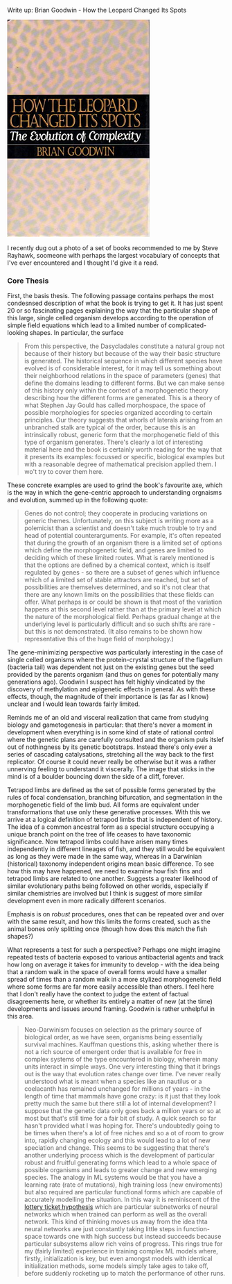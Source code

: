 Write up: Brian Goodwin - How the Leopard Changed Its Spots

![How the Leopard Changed Its Spots cover image](./images/goodwin.jpg)

I recently dug out a photo of a set of books recommended to me by Steve Rayhawk, soomeone with perhaps the largest vocabulary of concepts that I've ever encountered and I thought I'd give it a read.

### Core Thesis

First, the basis thesis. The following passage contains perhaps the most condesnsed description of what the book is trying to get it. It has just spent 20 or so fascinating pages explaining the way that the particular shape of this large, single celled organism develops according to the operation of simple field equations which lead to a limited number of complicated-looking shapes. In particular, the surface 

>From this perspective, the Dasycladales constitute a natural group not because of their history but because of the way their basic structure is generated. The historical sequence in which different species have evolved is of considerable interest, for it may tell us something about their neighborhood relations in the space of parameters (genes) that define the domains leading to different forms. But we can make sense of this history only within the context of a morphogenetic theory describing how the different forms are generated. This is a theory of what Stephen Jay Gould has called morphospace, the space of possible morphologies for species organized according to certain principles. Our theory suggests that whorls of laterals arising from an unbranched stalk are typical of the order, because this is an intrinsically robust, generic form that the morphogenetic field of this type of organism generates.
There's clearly a lot of interesting material here and the book is certainly worth reading for the way that it presents its examples: focussed or specific, biological examples but with a reasonable degree of mathematical precision applied them. I wo't try to cover them here.

These concrete examples are used to grind the book's favourite axe, which is the way in which the gene-centric approach to understanding orgnaisms and evolution, summed up in the following quote:
>Genes do not control; they cooperate in producing variations on generic themes.
Unfortunately, on this subject is writing more as a polemicist than a scientist and doesn't take much trouble to try and head of potential counterarguments. For example, it's often repeated that during the growth of an organism there is a limited set of options which define the morphogenetic field, and genes are limited to deciding which of these limited routes. What is rarely mentioned is that the options are defined by a chemical context, which is itself regulated by genes - so there are a subset of genes which influence which of a limited set of stable attractors are reached, but set of possibilities are themselves determined, and so it's not clear that there are any known limits on the possibilities that these fields can offer. What perhaps is or could be shown is that most of the variation happens at this second level rather than at the primary level at which the nature of the morphological field. Perhaps gradual change at the underlying level is particularly difficult and so such shifts are rare - but this is not demonstrated. (It also remains to be shown how representative this of the huge field of morphology.)

The gene-minimizing perspective *was* particularly interesting in the case of single celled organisms where the protein-crystal structure of the flagellum (bacteria tail) was dependent not just on the existing genes but the seed provided by the parents organism (and thus on genes for potentially many generations ago). Goodwin I suspect has felt highly vindicated by the discovery of methylation and epigenetic effects in general. As with these effects, though, the magnitude of their importance is (as far as I know) unclear and I would lean towards fairly limited.

Reminds me of an old and visceral realization that came from studying biology and gametogenesis in particular: that there's never a moment in development when everything is in some kind of state of rational control where the genetic plans are carefully consulted and the organism puls itslef out of nothingness by its genetic bootstraps. Instead there's only ever a series of cascading catalysations, stretching all the way back to the first replicator. Of course it could never really be otherwise but it was a rather unnerving feeling to understand it viscerally. The image that sticks in the mind is of a boulder bouncing down the side of a cliff, forever.

Tetrapod limbs are defined as the set of possible forms generated by the rules of focal condensation, branching bifurcation, and segmentation in the morphogenetic field of the limb bud. All forms are equivalent under transformations that use only these generative processes. With this we arrive at a logical definition of tetrapod limbs that is independent of history. The idea of a common ancestral form as a special structure occupying a unique branch point on the tree of life ceases to have taxonomic significance. Now tetrapod limbs could have arisen many times independently in different lineages of fish, and they still would be equivalent as long as they were made in the same way, whereas in a Darwinian (historical) taxonomy independent origins mean basic difference. To see how this may have happened, we need to examine how fish fins and tetrapod limbs are related to one another. 
Suggests a greater likelihood of similar evolutionary paths being followed on other worlds, especially if similar chemistries are involved but I think is suggest of more similar development even in more radically different scenarios.

Emphasis is on *robust* procedures, ones that can be repeated over and over with the same result, and how this limits the forms created, such as the animal bones only splitting once (though how does this match the fish shapes?)

What represents a test for such a perspective? Perhaps one might imagine repeated tests of bacteria exposed to various antibacterial agents and track how long on average it takes for immunity to develop - with the idea being that a random walk in the space of overall forms would have a smaller spread of times than a random walk in a more stylized morphogenetic field where some forms are far more easily accessible than others. I feel here that I don't really have the context to judge the extent of factual disagreements here, or whether its entirely a matter of new (at the time) developments and issues around framing. Goodwin is rather unhelpful in this area.


>Neo-Darwinism focuses on selection as the primary source of biological order, as we have seen, organisms being essentially survival machines. Kauffman questions this, asking whether there is not a rich source of emergent order that is available for free in complex systems of the type encountered in biology, wherein many units interact in simple ways. 
One very interesting thing that it brings out is the way that evolution rates change over time. I've never really understood what is meant when a species like an nautilus or a coelacanth has remained unchanged for millions of years - in the length of time that mammals have gone crazy: is it just that they look pretty much the same but there still a lot of internal development? I suppose that the genetic data only goes back a million years or so at most but that's still time for a fair bit of study. A quick search so far hasn't provided what I was hoping for.
There's undoubtedly going to be times when there's a lot of free niches and so a ot of room to grow into, rapidly changing ecology and this would lead to a lot of new speciation and change. This seems to be suggesting that there's another underlying process which is the development of particular robust and fruitful generating forms which lead to a whole space of possible organisms and leads to greater change and new emerging species.
The analogy in ML systems would be that you have a learning rate (rate of mutations), high training loss (new enviroments) but also required are particular functional forms which are capable of accurately modelling the situation. In this way it is reminiscent of the [lottery ticket hypothesis](https://arxiv.org/abs/1803.03635) which are particular subnetworks of neural networks which when trained can perform as well as the overall network. This kind of thinking moves us away from the idea thta neural networks are just constantly taking little steps in function-space towards one with high success but instead succeeds because particular subsystems allow rich veins of progress. This rings true for my (fairly limited) experience in training complex ML models where, firstly, initialization is key, but even amongst models with identical initialization methods, some models simply take ages to take off, before suddenly rocketing up to match the performance of other runs.
